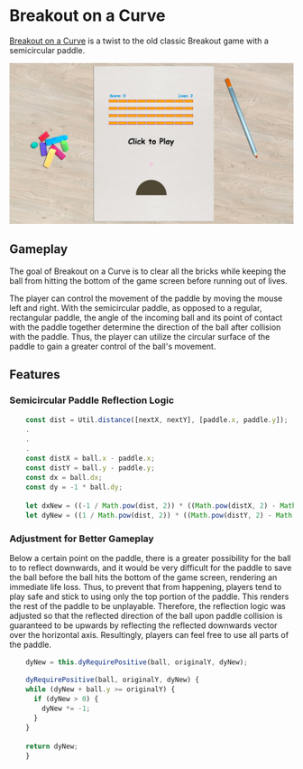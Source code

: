 # Breakout on a Curve

[Breakout on a Curve](https://curved-breakout.herokuapp.com) is a twist to the old classic Breakout game with a semicircular paddle.

![Game Screenshot](game-screenshot.png)

## Gameplay
The goal of Breakout on a Curve is to clear all the bricks while keeping the ball from hitting the bottom of the game screen before running out of lives.

The player can control the movement of the paddle by moving the mouse left and right.  With the semicircular paddle, as opposed to a regular, rectangular paddle, the angle of the incoming ball and its point of contact with the paddle together determine the direction of the ball after collision with the paddle.  Thus, the player can utilize the circular surface of the paddle to gain a greater control of the ball's movement.

## Features
### Semicircular Paddle Reflection Logic

```javascript
    const dist = Util.distance([nextX, nextY], [paddle.x, paddle.y]);
    .
    .
    .
    const distX = ball.x - paddle.x;
    const distY = ball.y - paddle.y;
    const dx = ball.dx;
    const dy = -1 * ball.dy;

    let dxNew = ((-1 / Math.pow(dist, 2)) * ((Math.pow(distX, 2) - Math.pow(distY, 2)) * dx - (2 * distX * distY * dy)));
    let dyNew = ((1 / Math.pow(dist, 2)) * ((Math.pow(distY, 2) - Math.pow(distX, 2)) * dy - (2 * distX * distY * dx)));
```

### Adjustment for Better Gameplay
Below a certain point on the paddle, there is a greater possibility for the ball to to reflect downwards, and it would be very difficult for the paddle to save the ball before the ball hits the bottom of the game screen, rendering an immediate life loss.  Thus, to prevent that from happening, players tend to play safe and stick to using only the top portion of the paddle.  This renders the rest of the paddle to be unplayable.  Therefore, the reflection logic was adjusted so that the reflected direction of the ball upon paddle collision is guaranteed to be upwards by reflecting the reflected downwards vector over the horizontal axis.  Resultingly, players can feel free to use all parts of the paddle.

```javascript
    dyNew = this.dyRequirePositive(ball, originalY, dyNew);
```

```javascript
    dyRequirePositive(ball, originalY, dyNew) {
    while (dyNew + ball.y >= originalY) {
      if (dyNew > 0) {
        dyNew *= -1;
      }
    }

    return dyNew;
    }
```
